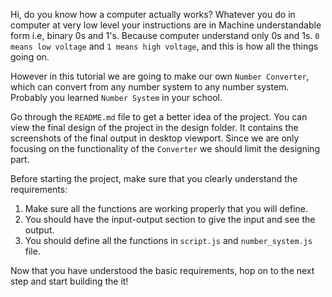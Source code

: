 Hi, do you know how a computer actually works? Whatever you do in computer at very low
level your instructions are in Machine understandable form i.e, binary 0s and 1's. Because computer understand only 0s and 1s. `0 means low voltage` and `1 means high voltage`, and this is how all the things going on.

However in this tutorial we are going to make our own `Number Converter`, which can convert from any number system to any number system. Probably you learned `Number System` in your
school.

Go through the `README.md` file to get a better idea of the project. You can view the final design of the project in the design folder. It contains the screenshots of the final output in desktop viewport.
Since we are only focusing on the functionality of the `Converter` we should limit the designing part.

Before starting the project, make sure that you clearly understand the requirements:

1. Make sure all the functions are working properly that you will define.
2. You should have the input-output section to give the input and see the output.
3. You should define all the functions in `script.js` and `number_system.js` file.

Now that you have understood the basic requirements, hop on to the next step and start building the it!